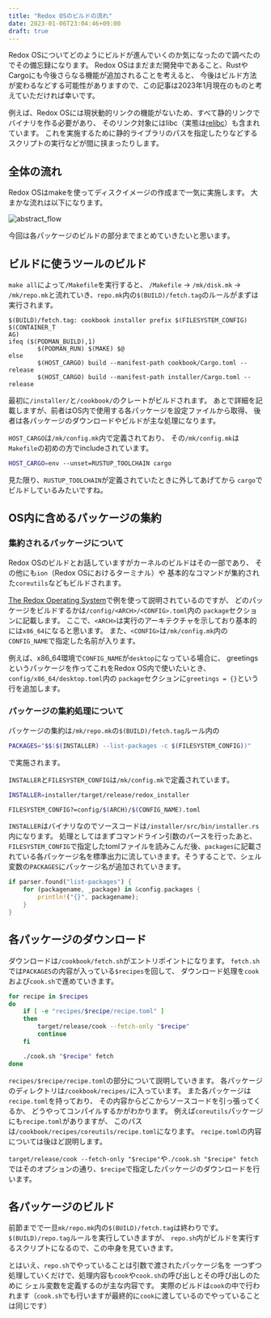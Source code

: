 ```yaml
---
title: "Redox OSのビルドの流れ"
date: 2023-01-06T23:04:46+09:00
draft: true
---
```


Redox OSについてどのようにビルドが進んでいくのか気になったので調べたのでその備忘録になります。
Redox OSはまだまだ開発中であること、RustやCargoにも今後さらなる機能が追加されることを考えると、
今後はビルド方法が変わるなどする可能性がありますので、この記事は2023年1月現在のものと考えていただければ幸いです。

例えば、Redox OSには現状動的リンクの機能がないため、すべて静的リンクでバイナリを作る必要があり、
そのリンク対象にはlibc（実態は[relibc]()）も含まれています。
これを実施するために静的ライブラリのパスを指定したりなどするスクリプトの実行などが間に挟まったりします。

## 全体の流れ

Redox OSはmakeを使ってディスクイメージの作成まで一気に実施します。
大まかな流れは以下になります。

![abstract_flow]()

今回は各パッケージのビルドの部分までまとめていきたいと思います。

## ビルドに使うツールのビルド

`make all`によって`/Makefile`を実行すると、
`/Makefile` → `/mk/disk.mk` → `/mk/repo.mk`と流れていき、`repo.mk`内の`$(BUILD)/fetch.tag`のルールがまずは実行されます。

```make
$(BUILD)/fetch.tag: cookbook installer prefix $(FILESYSTEM_CONFIG) $(CONTAINER_T
AG)
ifeq ($(PODMAN_BUILD),1)
        $(PODMAN_RUN) $(MAKE) $@
else
        $(HOST_CARGO) build --manifest-path cookbook/Cargo.toml --release
        $(HOST_CARGO) build --manifest-path installer/Cargo.toml --release
```

最初に`/installer/`と`/cookbook/`のクレートがビルドされます。
あとで詳細を記載しますが、前者はOS内で使用する各パッケージを設定ファイルから取得、
後者は各パッケージのダウンロードやビルドが主な処理になります。

`HOST_CARGO`は`/mk/config.mk`内で定義されており、
その`/mk/config.mk`は`Makefile`の初めの方でincludeされています。

```sh
HOST_CARGO=env --unset=RUSTUP_TOOLCHAIN cargo
```

見た限り、`RUSTUP_TOOLCHAIN`が定義されていたときに外してあげてから
`cargo`でビルドしているみたいですね。

## OS内に含めるパッケージの集約

### 集約されるパッケージについて

Redox OSのビルドとお話していますがカーネルのビルドはその一部であり、
その他にも`ion`（Redox OSにおけるターミナル）や
基本的なコマンドが集約された`coreutils`などもビルドされます。

[The Redox Operating System](https://doc.redox-os.org/book/ch09-01-including-programs.html)で例を使って説明されているのですが、
どのパッケージをビルドするかは`/config/<ARCH>/<CONFIG>.toml`内の
`package`セクションに記載します。
ここで、`<ARCH>`は実行のアーキテクチャを示しており基本的には`x86_64`になると思います。
また、`<CONFIG>`は`/mk/config.mk`内の`CONFIG_NAME`で指定した名前が入ります。

例えば、x86_64環境で`CONFIG_NAME`が`desktop`になっている場合に、
greetingsというパッケージを作ってこれをRedox OS内で使いたいとき、
`config/x86_64/desktop.toml`内の
`package`セクションに`greetings = {}`という行を追加します。

### パッケージの集約処理について

パッケージの集約は`/mk/repo.mk`の`$(BUILD)/fetch.tag`ルール内の

```sh
PACKAGES="$$($(INSTALLER) --list-packages -c $(FILESYSTEM_CONFIG))"
```

で実施されます。

`INSTALLER`と`FILESYSTEM_CONFIG`は`/mk/config.mk`で定義されています。

```sh
INSTALLER=installer/target/release/redox_installer
```

```sh
FILESYSTEM_CONFIG?=config/$(ARCH)/$(CONFIG_NAME).toml
```

`INSTALLER`はバイナリなのでソースコードは`/installer/src/bin/installer.rs`内になります。
処理としてはまずコマンドライン引数のパースを行ったあと、`FILESYSTEM_CONFIG`で指定したtomlファイルを読みこんだ後、`packages`に記載されている各パッケージ名を標準出力に流していきます。そうすることで、シェル変数の`PACKAGES`にパッケージ名が追加されていきます。

```rust
if parser.found("list-packages") {
    for (packagename, _package) in &config.packages {
        println!("{}", packagename);
    }
} 
```

## 各パッケージのダウンロード

ダウンロードは`/cookbook/fetch.sh`がエントリポイントになります。
`fetch.sh`では`PACKAGES`の内容が入っている`$recipes`を回して、
ダウンロード処理を`cook`および`cook.sh`で進めていきます。

```sh
for recipe in $recipes
do
    if [ -e "recipes/$recipe/recipe.toml" ]
    then
        target/release/cook --fetch-only "$recipe"
        continue
    fi

    ./cook.sh "$recipe" fetch
done
```

`recipes/$recipe/recipe.toml`の部分について説明していきます。
各パッケージのディレクトリは`/cookbook/recipes/`に入っています。
また各パッケージは`recipe.toml`を持っており、
その内容からどこからソースコードを引っ張ってくるか、
どうやってコンパイルするかがわかります。
例えば`coreutils`パッケージにも`recipe.toml`がありますが、
このパスは`/cookbook/recipes/coreutils/recipe.toml`になります。
`recipe.toml`の内容については後ほど説明します。

`target/release/cook --fetch-only "$recipe"`や`./cook.sh "$recipe" fetch`ではそのオプションの通り、`$recipe`で指定したパッケージのダウンロードを行います。

## 各パッケージのビルド

前節までで一旦`mk/repo.mk`内の`$(BUILD)/fetch.tag`は終わりです。
`$(BUILD)/repo.tag`ルールを実行していきますが、
`repo.sh`内がビルドを実行するスクリプトになるので、この中身を見ていきます。

とはいえ、`repo.sh`でやっていることは引数で渡されたパッケージ名を
一つずつ処理していくだけで、処理内容も`cook`や`cook.sh`の呼び出しとその呼び出しのために
シェル変数を定義するのが主な内容です。
実際のビルドは`cook`の中で行われます（`cook.sh`でも行いますが最終的に`cook`に渡しているのでやっていることは同じです）

